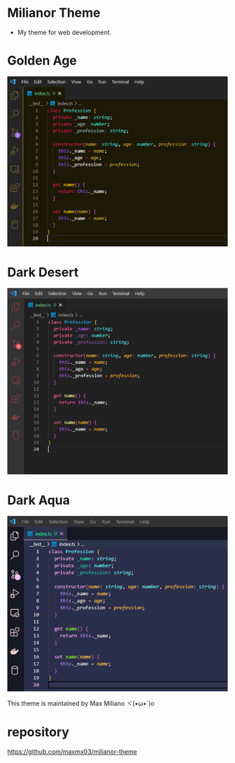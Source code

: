 # Milianor Theme

- My theme for web development.

# Golden Age

![Screenshot](https://raw.githubusercontent.com/maxmx03/milianor-theme/master/images/goldenage.png)

# Dark Desert

![Screenshot](https://raw.githubusercontent.com/maxmx03/milianor-theme/master/images/darkdesert.png)

# Dark Aqua

![Screenshot](https://raw.githubusercontent.com/maxmx03/milianor-theme/master/images/darkaqua.png)

This theme is maintained by Max Miliano ヾ(•ω•`)o

# repository
https://github.com/maxmx03/milianor-theme
